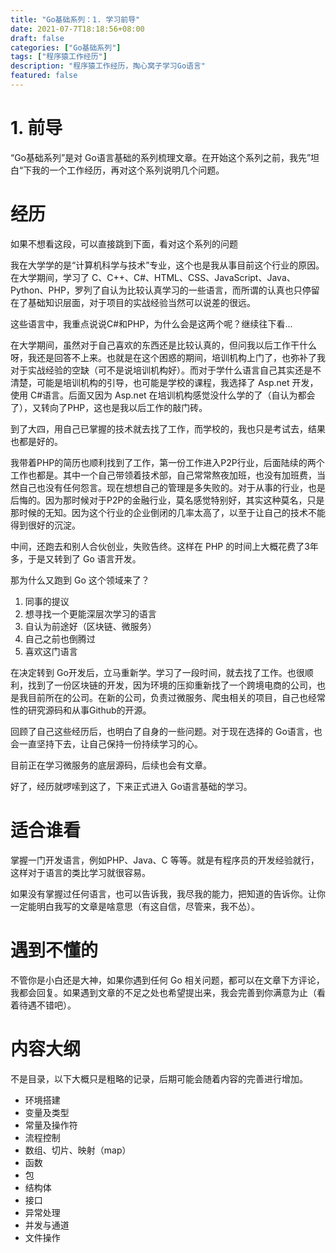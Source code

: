 ```yaml
---
title: "Go基础系列：1. 学习前导"
date: 2021-07-7T18:18:56+08:00
draft: false
categories: ["Go基础系列"]
tags: ["程序猿工作经历"]
description: "程序猿工作经历，掏心窝子学习Go语言"
featured: false
---
```

# 1. 前导

“Go基础系列”是对 Go语言基础的系列梳理文章。在开始这个系列之前，我先”坦白“下我的一个工作经历，再对这个系列说明几个问题。

# 经历

如果不想看这段，可以直接跳到下面，看对这个系列的问题

我在大学学的是“计算机科学与技术”专业，这个也是我从事目前这个行业的原因。在大学期间，学习了 C、C++、C#、HTML、CSS、JavaScript、Java、Python、PHP，罗列了自认为比较认真学习的一些语言，而所谓的认真也只停留在了基础知识层面，对于项目的实战经验当然可以说差的很远。

这些语言中，我重点说说C#和PHP，为什么会是这两个呢？继续往下看...

在大学期间，虽然对于自己喜欢的东西还是比较认真的，但问我以后工作干什么呀，我还是回答不上来。也就是在这个困惑的期间，培训机构上门了，也弥补了我对于实战经验的空缺（可不是说培训机构好）。而对于学什么语言自己其实还是不清楚，可能是培训机构的引导，也可能是学校的课程，我选择了 Asp.net 开发，使用 C#语言。后面又因为 Asp.net 在培训机构感觉没什么学的了（自认为都会了），又转向了PHP，这也是我以后工作的敲门砖。

到了大四，用自己已掌握的技术就去找了工作，而学校的，我也只是考试去，结果也都是好的。

我带着PHP的简历也顺利找到了工作，第一份工作进入P2P行业，后面陆续的两个工作也都是。其中一个自己带领着技术部，自己常常熬夜加班，也没有加班费，当然自己也没有任何怨言。现在想想自己的管理是多失败的。对于从事的行业，也是后悔的。因为那时候对于P2P的金融行业，莫名感觉特别好，其实这种莫名，只是那时候的无知。因为这个行业的企业倒闭的几率太高了，以至于让自己的技术不能得到很好的沉淀。

中间，还跑去和别人合伙创业，失败告终。这样在 PHP 的时间上大概花费了3年多，于是又转到了 Go 语言开发。

那为什么又跑到 Go 这个领域来了？

1. 同事的提议
2. 想寻找一个更能深层次学习的语言
3. 自认为前途好（区块链、微服务）
4. 自己之前也倒腾过
5. 喜欢这门语言

在决定转到 Go开发后，立马重新学。学习了一段时间，就去找了工作。也很顺利，找到了一份区块链的开发，因为环境的压抑重新找了一个跨境电商的公司，也是我目前所在的公司。在新的公司，负责过微服务、爬虫相关的项目，自己也经常性的研究源码和从事Github的开源。

回顾了自己这些经历后，也明白了自身的一些问题。对于现在选择的 Go语言，也会一直坚持下去，让自己保持一份持续学习的心。

目前正在学习微服务的底层源码，后续也会有文章。

好了，经历就啰嗦到这了，下来正式进入 Go语言基础的学习。

# 适合谁看

掌握一门开发语言，例如PHP、Java、C 等等。就是有程序员的开发经验就行，这样对于语言的类比学习就很容易。

如果没有掌握过任何语言，也可以告诉我，我尽我的能力，把知道的告诉你。让你一定能明白我写的文章是啥意思（有这自信，尽管来，我不怂）。

# 遇到不懂的

不管你是小白还是大神，如果你遇到任何 Go 相关问题，都可以在文章下方评论，我都会回复。如果遇到文章的不足之处也希望提出来，我会完善到你满意为止（看着待遇不错吧）。

# 内容大纲

不是目录，以下大概只是粗略的记录，后期可能会随着内容的完善进行增加。

- 环境搭建
- 变量及类型
- 常量及操作符
- 流程控制
- 数组、切片、映射（map）
- 函数
- 包
- 结构体
- 接口
- 异常处理
- 并发与通道
- 文件操作
